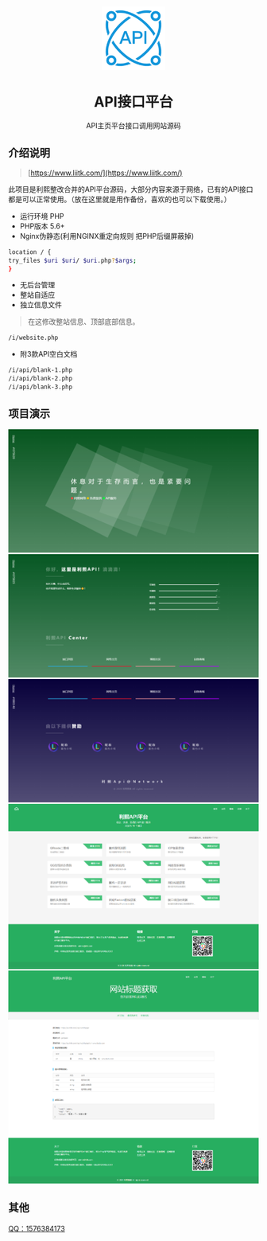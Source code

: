 <p align="center"><img src="./icon.png"
        alt="Logo" width="128" height="128" style="max-width: 100%;"></p>
<h1 align="center">API接口平台</h1>
<p align="center">API主页平台接口调用网站源码</p>

## 介绍说明

> [https://www.liitk.com/](https://www.liitk.com/)

此项目是利熙整改合并的API平台源码，大部分内容来源于网络，已有的API接口都是可以正常使用。（放在这里就是用作备份，喜欢的也可以下载使用。）

+ 运行环境 PHP
+ PHP版本 5.6+ 
+ Nginx伪静态(利用NGINX重定向规则 把PHP后缀屏蔽掉)
```bash
location / {
try_files $uri $uri/ $uri.php?$args;
}
```
+ 无后台管理
+ 整站自适应
+ 独立信息文件
> 在这修改整站信息、顶部底部信息。
```bash
/i/website.php
```
+ 附3款API空白文档
```bash
/i/api/blank-1.php
/i/api/blank-2.php
/i/api/blank-3.php
```

## 项目演示

![preview](/Preview/homepageupper.png)
![preview](/Preview/homepagecentre.png)
![preview](/Preview/homepagebelow.png)
![preview](/Preview/Interfacelist.png)
![preview](/Preview/Interfacedocum.png)

## 其他

[QQ：1576384173](https://wpa.qq.com/msgrd?v=3&uin=1576384173)
